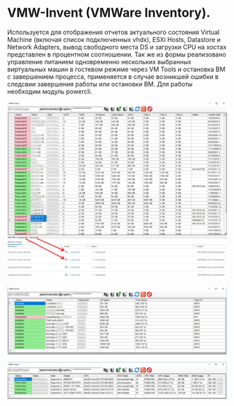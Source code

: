 # VMW-Invent (VMWare Inventory).
Используется для отображения отчетов актуального состояния Virtual Machine (включая список подключенных vhdx), ESXi Hosts, Datastore и Network Adapters, вывод свободного места DS и загрузки CPU на хостах представлен в процентном соотношении. Так же из формы реализовано управление питанием одновременно нескольких выбранных виртуальных машин в гостевом режиме через VM Tools и остановка ВМ с завершением процесса, применяется в случае возникшей ошибки в следсвии завершения работы или остановки ВМ. Для работы необходим модуль powercli.

![Image alt](https://github.com/Lifailon/VMW-Invent/blob/rsa/Screen/Power-VM.jpg)

![Image alt](https://github.com/Lifailon/VMW-Invent/blob/rsa/Screen/Datastore.jpg)

![Image alt](https://github.com/Lifailon/VMW-Invent/blob/rsa/Screen/Hosts-ESXi.jpg)
